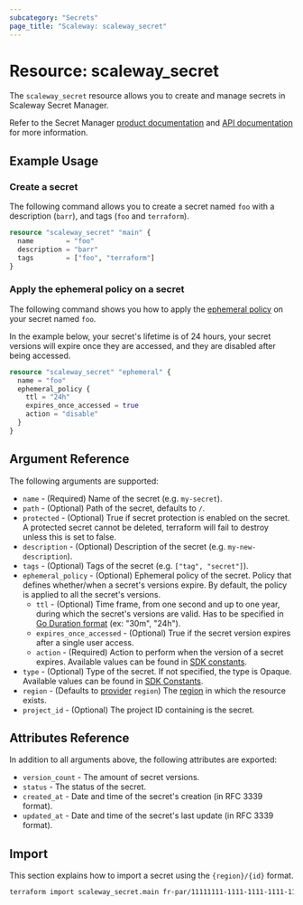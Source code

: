 ```yaml
---
subcategory: "Secrets"
page_title: "Scaleway: scaleway_secret"
---
```


# Resource: scaleway_secret

The `scaleway_secret` resource allows you to create and manage secrets in Scaleway Secret Manager.

Refer to the Secret Manager [product documentation](https://www.scaleway.com/en/docs/secret-manager/) and [API documentation](https://www.scaleway.com/en/developers/api/secret-manager/) for more information.

## Example Usage

### Create a secret

The following command allows you to create a secret named `foo` with a description (`barr`), and tags (`foo` and `terraform`).

```terraform
resource "scaleway_secret" "main" {
  name        = "foo"
  description = "barr"
  tags        = ["foo", "terraform"]
}
```

### Apply the ephemeral policy on a secret

The following command shows you how to apply the [ephemeral policy](https://www.scaleway.com/en/docs/identity-and-access-management/secret-manager/concepts/#ephemeral-policy) on your secret named `foo`.

In the example below, your secret's lifetime is of 24 hours, your secret versions will expire once they are accessed, and they are disabled after being accessed.

```terraform
resource "scaleway_secret" "ephemeral" {
  name = "foo"
  ephemeral_policy {
    ttl = "24h"
    expires_once_accessed = true
    action = "disable"
  }
}
```

## Argument Reference

The following arguments are supported:

- `name` - (Required) Name of the secret (e.g. `my-secret`).
- `path` - (Optional) Path of the secret, defaults to `/`.
- `protected` - (Optional) True if secret protection is enabled on the secret. A protected secret cannot be deleted, terraform will fail to destroy unless this is set to false.
- `description` - (Optional) Description of the secret (e.g. `my-new-description`).
- `tags` - (Optional) Tags of the secret (e.g. `["tag", "secret"]`).
- `ephemeral_policy` - (Optional) Ephemeral policy of the secret. Policy that defines whether/when a secret's versions expire. By default, the policy is applied to all the secret's versions.
    - `ttl` - (Optional) Time frame, from one second and up to one year, during which the secret's versions are valid. Has to be specified in [Go Duration format](https://pkg.go.dev/time#ParseDuration) (ex: "30m", "24h").
    - `expires_once_accessed` - (Optional) True if the secret version expires after a single user access.
    - `action` - (Required) Action to perform when the version of a secret expires. Available values can be found in [SDK constants](https://pkg.go.dev/github.com/scaleway/scaleway-sdk-go@master/api/secret/v1beta1#pkg-constants).
- `type` - (Optional) Type of the secret. If not specified, the type is Opaque. Available values can be found in [SDK Constants](https://pkg.go.dev/github.com/scaleway/scaleway-sdk-go@master/api/secret/v1beta1#pkg-constants).
- `region` - (Defaults to [provider](../index.md#region) `region`) The [region](../guides/regions_and_zones.md#regions)
  in which the resource exists.
- `project_id` - (Optional) The project ID containing is the secret.

## Attributes Reference

In addition to all arguments above, the following attributes are exported:

- `version_count` - The amount of secret versions.
- `status` - The status of the secret.
- `created_at` - Date and time of the secret's creation (in RFC 3339 format).
- `updated_at` - Date and time of the secret's last update (in RFC 3339 format).

## Import

This section explains how to import a secret using the `{region}/{id}` format.

```bash
terraform import scaleway_secret.main fr-par/11111111-1111-1111-1111-111111111111
```
